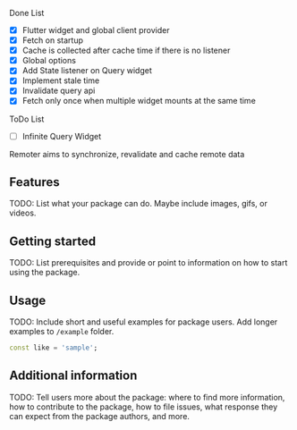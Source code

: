 <!--
This README describes the package. If you publish this package to pub.dev,
this README's contents appear on the landing page for your package.

For information about how to write a good package README, see the guide for
[writing package pages](https://dart.dev/guides/libraries/writing-package-pages).

For general information about developing packages, see the Dart guide for
[creating packages](https://dart.dev/guides/libraries/create-library-packages)
and the Flutter guide for
[developing packages and plugins](https://flutter.dev/developing-packages).
-->

Done List

- [x] Flutter widget and global client provider
- [x] Fetch on startup
- [x] Cache is collected after cache time if there is no listener
- [x] Global options
- [x] Add State listener on Query widget
- [x] Implement stale time
- [x] Invalidate query api
- [x] Fetch only once when multiple widget mounts at the same time

ToDo List

- [ ] Infinite Query Widget

Remoter aims to synchronize, revalidate and cache remote data

## Features

TODO: List what your package can do. Maybe include images, gifs, or videos.

## Getting started

TODO: List prerequisites and provide or point to information on how to
start using the package.

## Usage

TODO: Include short and useful examples for package users. Add longer examples
to `/example` folder.

```dart
const like = 'sample';
```

## Additional information

TODO: Tell users more about the package: where to find more information, how to
contribute to the package, how to file issues, what response they can expect
from the package authors, and more.
